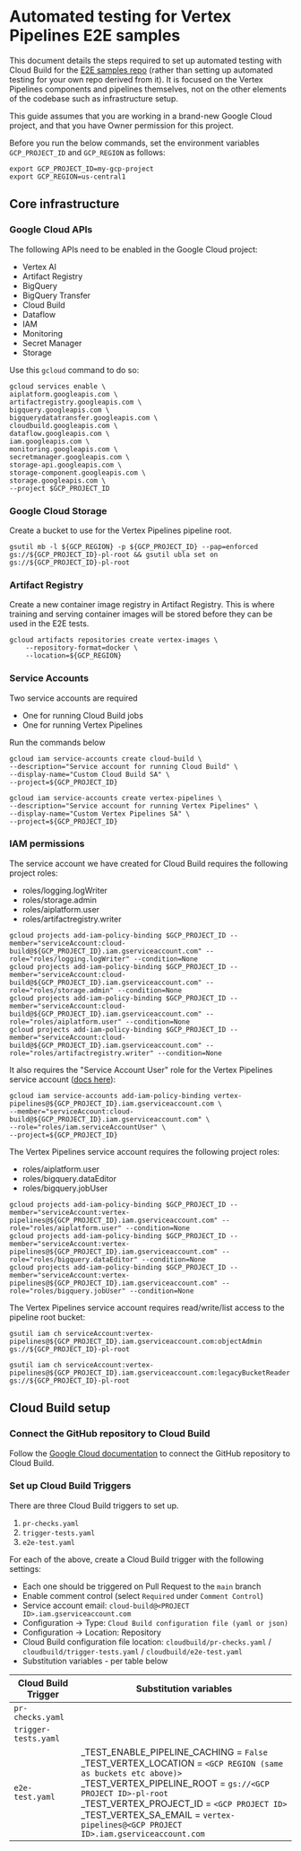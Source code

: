 # Automated testing for Vertex Pipelines E2E samples

This document details the steps required to set up automated testing with Cloud Build for the [E2E samples repo](https://github.com/GoogleCloudPlatform/vertex-pipelines-end-to-end-samples) (rather than setting up automated testing for your own repo derived from it). It is focused on the Vertex Pipelines components and pipelines themselves, not on the other elements of the codebase such as infrastructure setup.

This guide assumes that you are working in a brand-new Google Cloud project, and that you have Owner permission for this project.

Before you run the below commands, set the environment variables `GCP_PROJECT_ID` and `GCP_REGION` as follows:

```
export GCP_PROJECT_ID=my-gcp-project
export GCP_REGION=us-central1
```

## Core infrastructure

### Google Cloud APIs

The following APIs need to be enabled in the Google Cloud project:

- Vertex AI
- Artifact Registry
- BigQuery
- BigQuery Transfer
- Cloud Build
- Dataflow
- IAM
- Monitoring
- Secret Manager
- Storage

Use this `gcloud` command to do so:

```
gcloud services enable \
aiplatform.googleapis.com \
artifactregistry.googleapis.com \
bigquery.googleapis.com \
bigquerydatatransfer.googleapis.com \
cloudbuild.googleapis.com \
dataflow.googleapis.com \
iam.googleapis.com \
monitoring.googleapis.com \
secretmanager.googleapis.com \
storage-api.googleapis.com \
storage-component.googleapis.com \
storage.googleapis.com \
--project $GCP_PROJECT_ID
```

### Google Cloud Storage

Create a bucket to use for the Vertex Pipelines pipeline root.

```
gsutil mb -l ${GCP_REGION} -p ${GCP_PROJECT_ID} --pap=enforced gs://${GCP_PROJECT_ID}-pl-root && gsutil ubla set on gs://${GCP_PROJECT_ID}-pl-root
```

### Artifact Registry

Create a new container image registry in Artifact Registry. This is where training and serving container images will be stored before they can be used in the E2E tests.

```
gcloud artifacts repositories create vertex-images \
    --repository-format=docker \
    --location=${GCP_REGION}
```

### Service Accounts

Two service accounts are required

- One for running Cloud Build jobs
- One for running Vertex Pipelines

Run the commands below

```
gcloud iam service-accounts create cloud-build \
--description="Service account for running Cloud Build" \
--display-name="Custom Cloud Build SA" \
--project=${GCP_PROJECT_ID}

gcloud iam service-accounts create vertex-pipelines \
--description="Service account for running Vertex Pipelines" \
--display-name="Custom Vertex Pipelines SA" \
--project=${GCP_PROJECT_ID}
```

### IAM permissions

The service account we have created for Cloud Build requires the following project roles:

- roles/logging.logWriter
- roles/storage.admin
- roles/aiplatform.user
- roles/artifactregistry.writer

```
gcloud projects add-iam-policy-binding $GCP_PROJECT_ID --member="serviceAccount:cloud-build@${GCP_PROJECT_ID}.iam.gserviceaccount.com" --role="roles/logging.logWriter" --condition=None
gcloud projects add-iam-policy-binding $GCP_PROJECT_ID --member="serviceAccount:cloud-build@${GCP_PROJECT_ID}.iam.gserviceaccount.com" --role="roles/storage.admin" --condition=None
gcloud projects add-iam-policy-binding $GCP_PROJECT_ID --member="serviceAccount:cloud-build@${GCP_PROJECT_ID}.iam.gserviceaccount.com" --role="roles/aiplatform.user" --condition=None
gcloud projects add-iam-policy-binding $GCP_PROJECT_ID --member="serviceAccount:cloud-build@${GCP_PROJECT_ID}.iam.gserviceaccount.com" --role="roles/artifactregistry.writer" --condition=None
```

It also requires the "Service Account User" role for the Vertex Pipelines service account ([docs here](https://cloud.google.com/iam/docs/impersonating-service-accounts#impersonate-sa-level)):

```
gcloud iam service-accounts add-iam-policy-binding vertex-pipelines@${GCP_PROJECT_ID}.iam.gserviceaccount.com \
--member="serviceAccount:cloud-build@${GCP_PROJECT_ID}.iam.gserviceaccount.com" \
--role="roles/iam.serviceAccountUser" \
--project=${GCP_PROJECT_ID}
```

The Vertex Pipelines service account requires the following project roles:

- roles/aiplatform.user
- roles/bigquery.dataEditor
- roles/bigquery.jobUser

```
gcloud projects add-iam-policy-binding $GCP_PROJECT_ID --member="serviceAccount:vertex-pipelines@${GCP_PROJECT_ID}.iam.gserviceaccount.com" --role="roles/aiplatform.user" --condition=None
gcloud projects add-iam-policy-binding $GCP_PROJECT_ID --member="serviceAccount:vertex-pipelines@${GCP_PROJECT_ID}.iam.gserviceaccount.com" --role="roles/bigquery.dataEditor" --condition=None
gcloud projects add-iam-policy-binding $GCP_PROJECT_ID --member="serviceAccount:vertex-pipelines@${GCP_PROJECT_ID}.iam.gserviceaccount.com" --role="roles/bigquery.jobUser" --condition=None
```

The Vertex Pipelines service account requires read/write/list access to the pipeline root bucket:

```
gsutil iam ch serviceAccount:vertex-pipelines@${GCP_PROJECT_ID}.iam.gserviceaccount.com:objectAdmin gs://${GCP_PROJECT_ID}-pl-root

gsutil iam ch serviceAccount:vertex-pipelines@${GCP_PROJECT_ID}.iam.gserviceaccount.com:legacyBucketReader gs://${GCP_PROJECT_ID}-pl-root
```

## Cloud Build setup

### Connect the GitHub repository to Cloud Build

Follow the [Google Cloud documentation](https://cloud.google.com/build/docs/automating-builds/github/connect-repo-github?generation=2nd-gen) to connect the GitHub repository to Cloud Build.

### Set up Cloud Build Triggers

There are three Cloud Build triggers to set up.

1. `pr-checks.yaml`
2. `trigger-tests.yaml` 
3. `e2e-test.yaml`

For each of the above, create a Cloud Build trigger with the following settings:

- Each one should be triggered on Pull Request to the `main` branch
- Enable comment control (select `Required` under `Comment Control`)
- Service account email: `cloud-build@<PROJECT ID>.iam.gserviceaccount.com`
- Configuration -> Type: `Cloud Build configuration file (yaml or json)`
- Configuration -> Location: Repository
- Cloud Build configuration file location: `cloudbuild/pr-checks.yaml` / `cloudbuild/trigger-tests.yaml` / `cloudbuild/e2e-test.yaml`
- Substitution variables - per table below

|  Cloud Build Trigger          |  Substitution variables             |
|-------------------------------|-------------------------------------|
| `pr-checks.yaml`              |                                     |
| `trigger-tests.yaml`          |                                     |
| `e2e-test.yaml`               |  _TEST_ENABLE_PIPELINE_CACHING = `False`<br>_TEST_VERTEX_LOCATION = `<GCP REGION (same as buckets etc above)>`<br>_TEST_VERTEX_PIPELINE_ROOT = `gs://<GCP PROJECT ID>-pl-root`<br>_TEST_VERTEX_PROJECT_ID = `<GCP PROJECT ID>`<br>_TEST_VERTEX_SA_EMAIL = `vertex-pipelines@<GCP PROJECT ID>.iam.gserviceaccount.com` |
